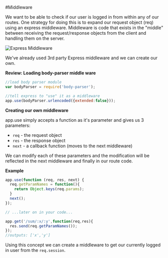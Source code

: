 #Middleware

We want to be able to check if our user is logged in from within any of our routes. One strategy for doing this is to expand our request object (req) using an express middleware. Middleware is code that exists in the "middle" between receiving the request/response objects from the client and handling them on the server.

![Express Middleware](http://media.developeriq.in/images/nodeexpress_2_9_2015_1.png) 

We've already used 3rd party Express middleware and we can create our own.

**Review: Loading body-parser middle ware**

```js
//load body parser module
var bodyParser = require('body-parser');

//tell express to "use" it as a middleware
app.use(bodyParser.urlencoded({extended:false}));
```

**Creating our own middleware**

app.use simply accepts a function as it's parameter and gives us 3 parameters:

* `req` - the request object
* `res` - the response object
* `next` - a callback function (moves to the next middleware)

We can modify each of these parameters and the modification will be reflected in the next middleware and finally in our route code.

**Example**

```js
app.use(function (req, res, next) {
  req.getParamNames = function(){
    return Object.keys(req.params);
  }
  next();
});

// ...later on in your code...

app.get('/sum/:x/:y',function(req,res){
  res.send(req.getParamNames());
});
//outputs: ['x','y']
```

Using this concept we can create a middleware to get our currently logged in user from the `req.session`.
